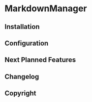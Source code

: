 MarkdownManager
===============

Installation
------------

Configuration
-------------

Next Planned Features
------------

Changelog
---------

Copyright
---------